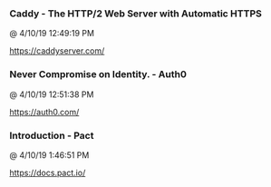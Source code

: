 ﻿

### Caddy - The HTTP/2 Web Server with Automatic HTTPS
@ 4/10/19 12:49:19 PM

https://caddyserver.com/



### Never Compromise on Identity. - Auth0
@ 4/10/19 12:51:38 PM

https://auth0.com/



### Introduction - Pact
@ 4/10/19 1:46:51 PM

https://docs.pact.io/

